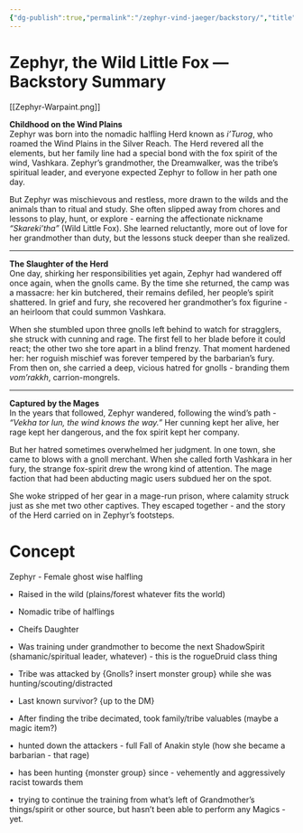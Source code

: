 ```yaml
---
{"dg-publish":true,"permalink":"/zephyr-vind-jaeger/backstory/","title":"Zephyr VindJaeger","tags":["gardenEntry"]}
---
```


# **Zephyr, the Wild Little Fox — Backstory Summary**

[[Zephyr-Warpaint.png]]

**Childhood on the Wind Plains**  
Zephyr was born into the nomadic halfling Herd known as _i’Turog_, who roamed the Wind Plains in the Silver Reach. The Herd revered all the elements, but her family line had a special bond with the fox spirit of the wind, Vashkara. Zephyr’s grandmother, the Dreamwalker, was the tribe’s spiritual leader, and everyone expected Zephyr to follow in her path one day.

But Zephyr was mischievous and restless, more drawn to the wilds and the animals than to ritual and study. She often slipped away from chores and lessons to play, hunt, or explore - earning the affectionate nickname _“Skareki’tha”_ (Wild Little Fox). She learned reluctantly, more out of love for her grandmother than duty, but the lessons stuck deeper than she realized.

---

**The Slaughter of the Herd**  
One day, shirking her responsibilities yet again, Zephyr had wandered off once again, when the gnolls came. By the time she returned, the camp was a massacre: her kin butchered, their remains defiled, her people’s spirit shattered. In grief and fury, she recovered her grandmother’s fox figurine - an heirloom that could summon Vashkara.

When she stumbled upon three gnolls left behind to watch for stragglers, she struck with cunning and rage. The first fell to her blade before it could react; the other two she tore apart in a blind frenzy. That moment hardened her: her roguish mischief was forever tempered by the barbarian’s fury. From then on, she carried a deep, vicious hatred for gnolls  - branding them _vom’rakkh_, carrion-mongrels.

---

**Captured by the Mages**  
In the years that followed, Zephyr wandered, following the wind’s path  - _“Vekha tor lun, the wind knows the way.”_ Her cunning kept her alive, her rage kept her dangerous, and the fox spirit kept her company.

But her hatred sometimes overwhelmed her judgment. In one town, she came to blows with a gnoll merchant. When she called forth Vashkara in her fury, the strange fox-spirit drew the wrong kind of attention. The mage faction that had been abducting magic users subdued her on the spot.

She woke stripped of her gear in a mage-run prison, where calamity struck just as she met two other captives. They escaped together - and the story of the Herd carried on in Zephyr’s footsteps.

# Concept
Zephyr - Female ghost wise halfling 

•  Raised in the wild (plains/forest whatever fits the world)

•  Nomadic tribe of halflings

•  Cheifs Daughter

•  Was training under grandmother to become the next ShadowSpirit (shamanic/spiritual leader, whatever) - this is the rogueDruid class thing

•  Tribe was attacked by {Gnolls? insert monster group} while she was hunting/scouting/distracted 

•  Last known survivor? {up to the DM}

•  After finding the tribe decimated, took family/tribe valuables (maybe a magic item?)

•  hunted down the attackers - full Fall of Anakin style (how she became a barbarian - that rage)

•  has been hunting {monster group} since - vehemently and aggressively racist towards them

•  trying to continue the training from what’s left of Grandmother’s things/spirit or other source, but hasn’t been able to perform any Magics - yet.